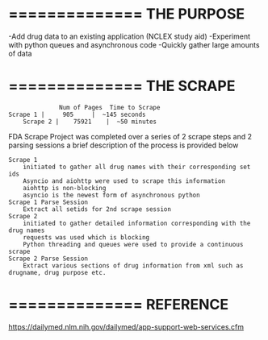 ==============
THE PURPOSE
==============
-Add drug data to an existing application (NCLEX study aid)
-Experiment with python queues and asynchronous code
-Quickly gather large amounts of data

==============
THE SCRAPE
==============

                  Num of Pages  Time to Scrape
	Scrape 1 |     905     |  ~145 seconds  
        Scrape 2 |    75921    |  ~50 minutes

FDA Scrape Project was completed over a series of 2 scrape steps and 2 parsing sessions a brief description of the process is provided below

	Scrape 1
		initiated to gather all drug names with their corresponding set ids
		Asyncio and aiohttp were used to scrape this information
		aiohttp is non-blocking
		asyncio is the newest form of asynchronous python
	Scrape 1 Parse Session
		Extract all setids for 2nd scrape session
	Scrape 2
		initiated to gather detailed information corresponding with the drug names
		requests was used which is blocking
		Python threading and queues were used to provide a continuous scrape
	Scrape 2 Parse Session
		Extract various sections of drug information from xml such as drugname, drug purpose etc.

==============
REFERENCE
==============
https://dailymed.nlm.nih.gov/dailymed/app-support-web-services.cfm

